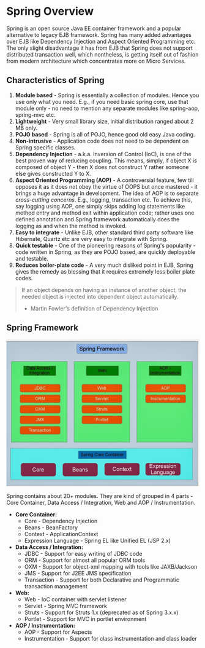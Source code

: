 # Spring Overview

Spring is an open source Java EE container framework and a popular alternative to legacy EJB framework. Spring has many added advantages over EJB like Dependency Injection and Aspect Oriented Programming etc. The only slight disadvantage it has from EJB that Spring does not support distributed transaction well, which nontheless, is getting itself out of fashion from modern architecture which concentrates more on Micro Services.

## Characteristics of Spring

1. **Module based** - Spring is essentially a collection of modules. Hence you use only what you need. E.g., if you need basic spring core, use that module only - no need to mention any separate modules like spring-aop, spring-mvc etc.
2. **Lightweight** - Very small library size, initial distribution ranged about 2 MB only.
3. **POJO based** - Spring is all of POJO, hence good old easy Java coding.
4. **Non-intrusive** - Application code does not need to be dependent on Spring specific classes.
5. **Dependency Injection** - a.k.a. Inversion of Control (IoC), is one of the best proven way of reducing coupling. This means, simply, if object X is composed of object Y - then X does not construct Y rather someone else gives constructed Y to X.
6. **Aspect Oriented Programming (AOP)** - A controversial feature, few till opposes it as it does not obey the virtue of OOPS but once mastered - it brings a huge advantage in development. The idea of AOP is to separate *cross-cutting concerns*. E.g., logging, transaction etc. To achieve this, say logging using AOP, one simply skips adding log statements like method entry and method exit within application code; rather uses one defined annotation and Spring framework automatically does the logging as and when the method is invoked.
7. **Easy to integrate** - Unlike EJB, other standard third party software like Hibernate, Quartz etc are very easy to integrate with Spring.
8. **Quick testable** - One of the pioneering reasons of Spring's popularity - code written in Spring, as they are POJO based, are quickly deployable and testable.
9. **Reduces boiler-plate code** - A very much disliked point in EJB, Spring gives the remedy as blessing that it requires extremely less boiler plate codes.

> If an object depends on having an instance of another object, the needed object is injected into dependent object automatically.
> - Martin Fowler's definition of Dependency Injection

## Spring Framework

![](/images/spring_framework.jpg)

Spring contains about 20+ modules. They are kind of grouped in 4 parts - Core Container, Data Access / Integration, Web and AOP / Instrumentation.

* **Core Container:**
  * Core - Dependency Injection
  * Beans - BeanFactory
  * Context - ApplicationContext
  * Expression Language - Spring EL like Unified EL (JSP 2.x)
* **Data Access / Integration:**
  * JDBC - Support for easy writing of JDBC code
  * ORM - Support for almost all popular ORM tools
  * OXM - Support for object-xml mapping with tools like JAXB/Jackson
  * JMS - Support for J2EE JMS specification
  * Transaction - Support for both Declarative and Programmatic transaction management
* **Web:**
  * Web - IoC container with servlet listener
  * Servlet - Spring MVC framework
  * Struts - Support for Struts 1.x (deprecated as of Spring 3.x.x)
  * Portlet - Support for MVC in portlet environment
* **AOP / Instrumentation:**
  * AOP - Support for Aspects
  * Instrumentation - Support for class instrumentation and class loader
